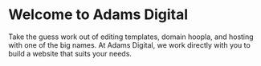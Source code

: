 # Welcome to Adams Digital

Take the guess work out of editing templates, domain hoopla, and hosting with one of the big names. At Adams Digital, we work directly with you to build a website that suits your needs.

